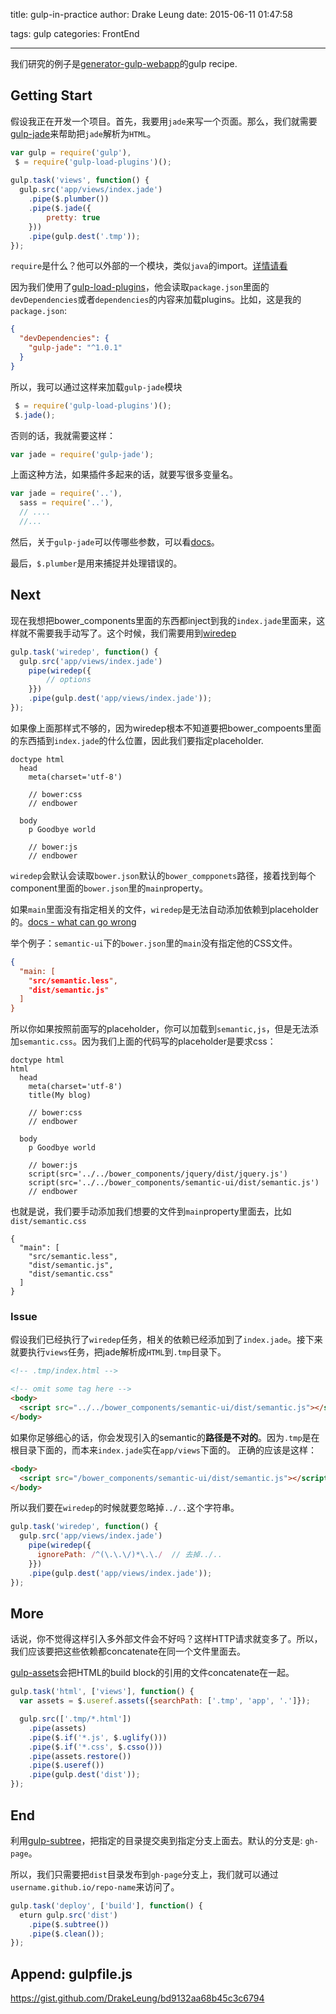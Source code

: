 title: gulp-in-practice
author: Drake Leung
date: 2015-06-11 01:47:58

tags: gulp
categories: FrontEnd

---

我们研究的例子是[generator-gulp-webapp](https://github.com/yeoman/generator-gulp-webapp/blob/master/app%2Ftemplates%2Fgulpfile.js)的gulp recipe.

## Getting Start
假设我正在开发一个项目。首先，我要用`jade`来写一个页面。那么，我们就需要[gulp-jade](https://www.npmjs.com/package/gulp-jade)来帮助把`jade`解析为`HTML`。
```javascript
var gulp = require('gulp'),
 $ = require('gulp-load-plugins')();
 
gulp.task('views', function() {
  gulp.src('app/views/index.jade')
    .pipe($.plumber())
    .pipe($.jade({
        pretty: true
    }))
    .pipe(gulp.dest('.tmp'));
});
```
 `require`是什么？他可以外部的一个模块，类似`java`的import。[详情请看]()

因为我们使用了[gulp-load-plugins](https://www.npmjs.com/package/gulp-load-plugins)，他会读取`package.json`里面的`devDependencies`或者`dependencies`的内容来加载plugins。比如，这是我的`package.json`:
```json
{
  "devDependencies": {
    "gulp-jade": "^1.0.1"
  }
}
```
所以，我可以通过这样来加载`gulp-jade`模块
```javascript
 $ = require('gulp-load-plugins')();
 $.jade();
```
否则的话，我就需要这样：
```javascript
var jade = require('gulp-jade');
```
上面这种方法，如果插件多起来的话，就要写很多变量名。
```javascript
var jade = require('..'),
  sass = require('..'),
  // ....
  //...
```

然后，关于`gulp-jade`可以传哪些参数，可以看[docs](https://www.npmjs.com/package/gulp-jade#options)。

最后，`$.plumber`是用来捕捉并处理错误的。

## Next
现在我想把bower_components里面的东西都inject到我的`index.jade`里面来，这样就不需要我手动写了。这个时候，我们需要用到[wiredep](https://github.com/taptapship/wiredep#gulpjs)
```javascript
gulp.task('wiredep', function() {
  gulp.src('app/views/index.jade')
    pipe(wiredep({
        // options
    }})
    .pipe(gulp.dest('app/views/index.jade'));
});
```
如果像上面那样式不够的，因为wiredep根本不知道要把bower_compoents里面的东西插到`index.jade`的什么位置，因此我们要指定placeholder.
```jade
doctype html
  head
    meta(charset='utf-8')
    
    // bower:css
    // endbower
    
  body
    p Goodbye world
    
    // bower:js
    // endbower
```
`wiredep`会默认会读取`bower.json`默认的`bower_compponets`路径，接着找到每个component里面的`bower.json`里的`main`property。

如果`main`里面没有指定相关的文件，`wiredep`是无法自动添加依赖到placeholder的。[docs - what can go wrong](https://github.com/taptapship/wiredep#what-can-go-wrong)

举个例子：`semantic-ui`下的`bower.json`里的`main`没有指定他的CSS文件。
```json
{
  "main: [
    "src/semantic.less",
    "dist/semantic.js"
  ]
}
```
所以你如果按照前面写的placeholder，你可以加载到`semantic,js`，但是无法添加`semantic.css`。因为我们上面的代码写的placeholder是要求css：
```jade
doctype html
html
  head 
    meta(charset='utf-8')
    title(My blog)
    
    // bower:css
    // endbower
    
  body
    p Goodbye world

    // bower:js
    script(src='../../bower_components/jquery/dist/jquery.js')
    script(src='../../bower_components/semantic-ui/dist/semantic.js')
    // endbower
```
也就是说，我们要手动添加我们想要的文件到`main`property里面去，比如`dist/semantic.css`
```
{
  "main": [
    "src/semantic.less",
    "dist/semantic.js",
    "dist/semantic.css" 
  ]
}
```
### Issue
假设我们已经执行了`wiredep`任务，相关的依赖已经添加到了`index.jade`。接下来就要执行`views`任务，把jade解析成`HTML`到`.tmp`目录下。
```html
<!-- .tmp/index.html -->

<!-- omit some tag here -->
<body>
  <script src="../../bower_components/semantic-ui/dist/semantic.js"></script>
</body>
```
如果你足够细心的话，你会发现引入的semantic的**路径是不对的**。因为`.tmp`是在根目录下面的，而本来`index.jade`实在`app/views`下面的。
正确的应该是这样：
```html
<body>
  <script src="/bower_components/semantic-ui/dist/semantic.js"></script>
</body>
```
所以我们要在`wiredep`的时候就要忽略掉`../..`这个字符串。
```javascript
gulp.task('wiredep', function() {
  gulp.src('app/views/index.jade')
    pipe(wiredep({
      ignorePath: /^(\.\.\/)*\.\./  // 去掉../..
    }})
    .pipe(gulp.dest('app/views/index.jade'));
});
```

## More
话说，你不觉得这样引入多外部文件会不好吗？这样HTTP请求就变多了。所以，我们应该要把这些依赖都concatenate在同一个文件里面去。

[gulp-assets](https://www.npmjs.com/package/gulp-useref)会把HTML的build block的引用的文件concatenate在一起。

```javascript
gulp.task('html', ['views'], function() {
  var assets = $.useref.assets({searchPath: ['.tmp', 'app', '.']});

  gulp.src(['.tmp/*.html'])
    .pipe(assets)
    .pipe($.if('*.js', $.uglify()))
    .pipe($.if('*.css', $.csso()))
    .pipe(assets.restore())
    .pipe($.useref())
    .pipe(gulp.dest('dist'));
});
```

## End
利用[gulp-subtree](https://github.com/Snugug/gulp-subtree)，把指定的目录提交奥到指定分支上面去。默认的分支是: `gh-page`。

所以，我们只需要把`dist`目录发布到`gh-page`分支上，我们就可以通过`username.github.io/repo-name`来访问了。

```javascript
gulp.task('deploy', ['build'], function() {
  eturn gulp.src('dist')
    .pipe($.subtree())
    .pipe($.clean());
});
```

## Append: gulpfile.js
https://gist.github.com/DrakeLeung/bd9132aa68b45c3c6794
